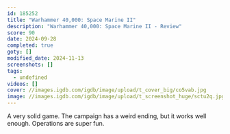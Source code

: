 ```yaml
---
id: 185252
title: "Warhammer 40,000: Space Marine II"
description: "Warhammer 40,000: Space Marine II - Review"
score: 90
date: 2024-09-28
completed: true
goty: []
modified_date: 2024-11-13
screenshots: []
tags:
  - undefined
videos: []
cover: //images.igdb.com/igdb/image/upload/t_cover_big/co5vab.jpg
image: //images.igdb.com/igdb/image/upload/t_screenshot_huge/sctu2q.jpg
---
```

A very solid game. The campaign has a weird ending, but it works well enough. Operations are super fun.